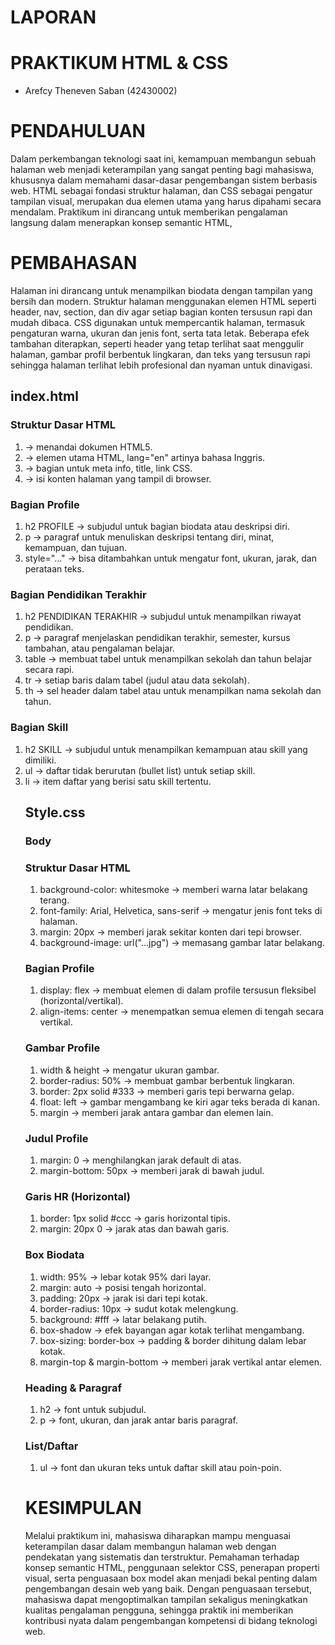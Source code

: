 <h1> LAPORAN </h1>
<h1> PRAKTIKUM HTML & CSS   </h1>
<ul> 
<li> Arefcy Theneven Saban (42430002) </li></ul>
<h1> PENDAHULUAN </h1>
<p> Dalam perkembangan teknologi saat ini, kemampuan membangun sebuah halaman web menjadi keterampilan yang sangat penting bagi mahasiswa, khususnya dalam memahami dasar-dasar pengembangan sistem berbasis web. HTML sebagai fondasi struktur halaman, dan CSS sebagai pengatur tampilan visual, merupakan dua elemen utama yang harus dipahami secara mendalam. Praktikum ini dirancang untuk memberikan pengalaman langsung dalam menerapkan konsep semantic HTML, </p>
<h1> PEMBAHASAN </h1>
<p> Halaman ini dirancang untuk menampilkan biodata dengan tampilan yang bersih dan modern. Struktur halaman menggunakan elemen HTML seperti header, nav, section, dan div agar setiap bagian konten tersusun rapi dan mudah dibaca. CSS digunakan untuk mempercantik halaman, termasuk pengaturan warna, ukuran dan jenis font, serta tata letak. Beberapa efek tambahan diterapkan, seperti header yang tetap terlihat saat menggulir halaman, gambar profil berbentuk lingkaran, dan teks yang tersusun rapi sehingga halaman terlihat lebih profesional dan nyaman untuk dinavigasi.</p>
<h2> index.html  </h2>
<h3> Struktur Dasar HTML </h3>
<ol> 
<li> <!DOCTYPE html> → menandai dokumen HTML5. </li>
<li> <html lang="en"> → elemen utama HTML, lang="en" artinya bahasa Inggris. </li>
<li> <head> → bagian untuk meta info, title, link CSS. </li>
<li> <body> → isi konten halaman yang tampil di browser. </li> </ol>

<h3> Bagian Profile</h3>
<ol> 
<li>h2 PROFILE → subjudul untuk bagian biodata atau deskripsi diri.</li>
  <li>p → paragraf untuk menuliskan deskripsi tentang diri, minat, kemampuan, dan tujuan.</li> 
  <li>style="..." → bisa ditambahkan untuk mengatur font, ukuran, jarak, dan perataan teks.</li>
</ol>

<h3> Bagian Pendidikan Terakhir </h3>
<ol> 
<li>h2 PENDIDIKAN TERAKHIR → subjudul untuk menampilkan riwayat pendidikan.</li> 
  <li>p → paragraf menjelaskan pendidikan terakhir, semester, kursus tambahan, atau pengalaman belajar.</li>
  <li>table → membuat tabel untuk menampilkan sekolah dan tahun belajar secara rapi.</li>
  <li>tr → setiap baris dalam tabel (judul atau data sekolah).</li>
  <li>th → sel header dalam tabel atau untuk menampilkan nama sekolah dan tahun.</li>
</ol>

<h3> Bagian Skill </h3>
<ol>
 <li>h2 SKILL → subjudul untuk menampilkan kemampuan atau skill yang dimiliki.</li> 
  <li>ul → daftar tidak berurutan (bullet list) untuk setiap skill.</li> 
  <li>li → item daftar yang berisi satu skill tertentu.</li>

  <h2> Style.css </h2>
  <h3> Body </h3>
<h3> Struktur Dasar HTML </h3>
<ol>
<li>background-color: whitesmoke → memberi warna latar belakang terang.</li>
<li>font-family: Arial, Helvetica, sans-serif → mengatur jenis font teks di halaman.</li> 
<li>margin: 20px → memberi jarak sekitar konten dari tepi browser.</li> 
<li>background-image: url("...jpg") → memasang gambar latar belakang.</li>
</ol>

<h3> Bagian Profile</h3>
<ol> 
<li>display: flex → membuat elemen di dalam profile tersusun fleksibel (horizontal/vertikal).</li>
<li>align-items: center → menempatkan semua elemen di tengah secara vertikal.</li>
</ol>

<h3> Gambar Profile </h3>
<ol> 
<li>width & height → mengatur ukuran gambar.</li> 
<li>border-radius: 50% → membuat gambar berbentuk lingkaran.</li>
<li>border: 2px solid #333 → memberi garis tepi berwarna gelap.</li>
<li>float: left → gambar mengambang ke kiri agar teks berada di kanan.</li> 
<li>margin → memberi jarak antara gambar dan elemen lain.</li>
</ol>

<h3> Judul Profile </h3>
<ol>
<li>margin: 0 → menghilangkan jarak default di atas.</li>
<li>margin-bottom: 50px → memberi jarak di bawah judul.</li>
</ol>  

  <h3> Garis HR (Horizontal) </h3>
  <ol> 
<li>border: 1px solid #ccc → garis horizontal tipis.</li> 
<li>margin: 20px 0 → jarak atas dan bawah garis.</li>
  </ol>

  <h3> Box Biodata </h3>
  <ol> 
  <li>width: 95% → lebar kotak 95% dari layar.</li>
  <li>margin: auto → posisi tengah horizontal.</li> 
  <li>padding: 20px → jarak isi dari tepi kotak.</li> 
  <li>border-radius: 10px → sudut kotak melengkung.</li> 
  <li>background: #fff → latar belakang putih.</li> 
  <li>box-shadow → efek bayangan agar kotak terlihat mengambang.</li> 
  <li>box-sizing: border-box → padding & border dihitung dalam lebar kotak.</li> 
  <li>margin-top & margin-bottom → memberi jarak vertikal antar elemen.</li> 
  </ol>

  <h3> Heading & Paragraf </h3>
<ol> 
<li>h2 → font untuk subjudul.</li> 
<li>p → font, ukuran, dan jarak antar baris paragraf.</li>
</ol>

<h3> List/Daftar</h3>
<ol>
  <li>ul → font dan ukuran teks untuk daftar skill atau poin-poin.</li>
</ol>
    


<h1> KESIMPULAN </h1>
<p> Melalui praktikum ini, mahasiswa diharapkan mampu menguasai keterampilan dasar dalam membangun halaman web dengan pendekatan yang sistematis dan terstruktur. Pemahaman terhadap konsep semantic HTML, penggunaan selektor CSS, penerapan properti visual, serta penguasaan box model akan menjadi bekal penting dalam pengembangan desain web yang baik. Dengan penguasaan tersebut, mahasiswa dapat mengoptimalkan tampilan sekaligus meningkatkan kualitas pengalaman pengguna, sehingga praktik ini memberikan kontribusi nyata dalam pengembangan kompetensi di bidang teknologi web.</p>
